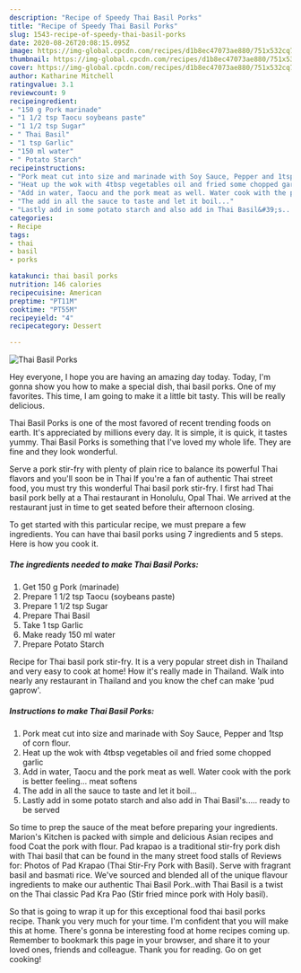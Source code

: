 ```yaml
---
description: "Recipe of Speedy Thai Basil Porks"
title: "Recipe of Speedy Thai Basil Porks"
slug: 1543-recipe-of-speedy-thai-basil-porks
date: 2020-08-26T20:08:15.095Z
image: https://img-global.cpcdn.com/recipes/d1b8ec47073ae880/751x532cq70/thai-basil-porks-recipe-main-photo.jpg
thumbnail: https://img-global.cpcdn.com/recipes/d1b8ec47073ae880/751x532cq70/thai-basil-porks-recipe-main-photo.jpg
cover: https://img-global.cpcdn.com/recipes/d1b8ec47073ae880/751x532cq70/thai-basil-porks-recipe-main-photo.jpg
author: Katharine Mitchell
ratingvalue: 3.1
reviewcount: 9
recipeingredient:
- "150 g Pork marinade"
- "1 1/2 tsp Taocu soybeans paste"
- "1 1/2 tsp Sugar"
- " Thai Basil"
- "1 tsp Garlic"
- "150 ml water"
- " Potato Starch"
recipeinstructions:
- "Pork meat cut into size and marinade with Soy Sauce, Pepper and 1tsp of corn flour."
- "Heat up the wok with 4tbsp vegetables oil and fried some chopped garlic"
- "Add in water, Taocu and the pork meat as well. Water cook with the pork is better feeling... meat softens"
- "The add in all the sauce to taste and let it boil..."
- "Lastly add in some potato starch and also add in Thai Basil&#39;s..... ready to be served"
categories:
- Recipe
tags:
- thai
- basil
- porks

katakunci: thai basil porks 
nutrition: 146 calories
recipecuisine: American
preptime: "PT11M"
cooktime: "PT55M"
recipeyield: "4"
recipecategory: Dessert

---
```



![Thai Basil Porks](https://img-global.cpcdn.com/recipes/d1b8ec47073ae880/751x532cq70/thai-basil-porks-recipe-main-photo.jpg)

Hey everyone, I hope you are having an amazing day today. Today, I'm gonna show you how to make a special dish, thai basil porks. One of my favorites. This time, I am going to make it a little bit tasty. This will be really delicious.

Thai Basil Porks is one of the most favored of recent trending foods on earth. It's appreciated by millions every day. It is simple, it is quick, it tastes yummy. Thai Basil Porks is something that I've loved my whole life. They are fine and they look wonderful.

Serve a pork stir-fry with plenty of plain rice to balance its powerful Thai flavors and you&#39;ll soon be in Thai If you&#39;re a fan of authentic Thai street food, you must try this wonderful Thai basil pork stir-fry. I first had Thai basil pork belly at a Thai restaurant in Honolulu, Opal Thai. We arrived at the restaurant just in time to get seated before their afternoon closing.


To get started with this particular recipe, we must prepare a few ingredients. You can have thai basil porks using 7 ingredients and 5 steps. Here is how you cook it.

<!--inarticleads1-->

##### The ingredients needed to make Thai Basil Porks:

1. Get 150 g Pork (marinade)
1. Prepare 1 1/2 tsp Taocu (soybeans paste)
1. Prepare 1 1/2 tsp Sugar
1. Prepare  Thai Basil
1. Take 1 tsp Garlic
1. Make ready 150 ml water
1. Prepare  Potato Starch


Recipe for Thai basil pork stir-fry. It is a very popular street dish in Thailand and very easy to cook at home! How it&#39;s really made in Thailand. Walk into nearly any restaurant in Thailand and you know the chef can make &#39;pud gaprow&#39;. 

<!--inarticleads2-->

##### Instructions to make Thai Basil Porks:

1. Pork meat cut into size and marinade with Soy Sauce, Pepper and 1tsp of corn flour.
1. Heat up the wok with 4tbsp vegetables oil and fried some chopped garlic
1. Add in water, Taocu and the pork meat as well. Water cook with the pork is better feeling... meat softens
1. The add in all the sauce to taste and let it boil...
1. Lastly add in some potato starch and also add in Thai Basil&#39;s..... ready to be served


So time to prep the sauce of the meat before preparing your ingredients. Marion&#39;s Kitchen is packed with simple and delicious Asian recipes and food Coat the pork with flour. Pad krapao is a traditional stir-fry pork dish with Thai basil that can be found in the many street food stalls of Reviews for: Photos of Pad Krapao (Thai Stir-Fry Pork with Basil). Serve with fragrant basil and basmati rice. We&#39;ve sourced and blended all of the unique flavour ingredients to make our authentic Thai Basil Pork..with Thai Basil is a twist on the Thai classic Pad Kra Pao (Stir fried mince pork with Holy basil). 

So that is going to wrap it up for this exceptional food thai basil porks recipe. Thank you very much for your time. I'm confident that you will make this at home. There's gonna be interesting food at home recipes coming up. Remember to bookmark this page in your browser, and share it to your loved ones, friends and colleague. Thank you for reading. Go on get cooking!
